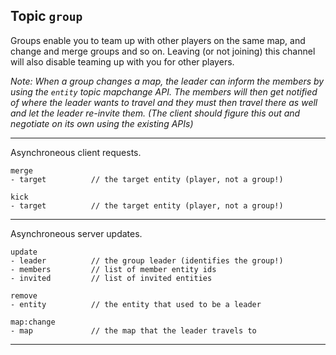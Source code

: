 ## Topic `group`

Groups enable you to team up with other players on the same map,
and change and merge groups and so on. Leaving (or not joining) this
channel will also disable teaming up with you for other players.

_Note: When a group changes a map, the leader can inform the members
by using the `entity` topic mapchange API. The members will then get
notified of where the leader wants to travel and they must then travel
there as well and let the leader re-invite them. (The client should
figure this out and negotiate on its own using the existing APIs)_

---

Asynchroneous client requests.

```
merge
- target          // the target entity (player, not a group!)
```

```
kick
- target          // the target entity (player, not a group!)
```

---

Asynchroneous server updates.

```
update
- leader          // the group leader (identifies the group!)
- members         // list of member entity ids
- invited         // list of invited entities
```

```
remove
- entity          // the entity that used to be a leader
```

```
map:change
- map             // the map that the leader travels to
```

---
